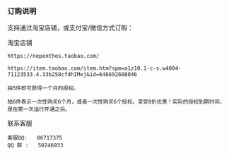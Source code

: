 ### 订购说明

支持通过淘宝店铺，或支付宝/微信方式订购：

淘宝店铺

    https://nepenthes.taobao.com/
    
    https://item.taobao.com/item.htm?spm=a1z10.1-c-s.w4004-71123533.4.33b258cfdhIMxj&id=646692608046

    拍5件即可获得一个月的授权。
    
    拍6件表示一次性购买6个月，或者一次性购买6个授权。享受8折优惠！实际的授权到期时间，是在第一次运行开通之后。
联系客服

```
客服QQ:   86717375
QQ 群 :   50246933
```

